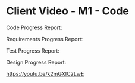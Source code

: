 # Client Video - M1 - Code

Code Progress Report:


Requirements Progress Report:


Test Progress Report:


Design Progress Report:

https://youtu.be/k2mGXIC2LwE